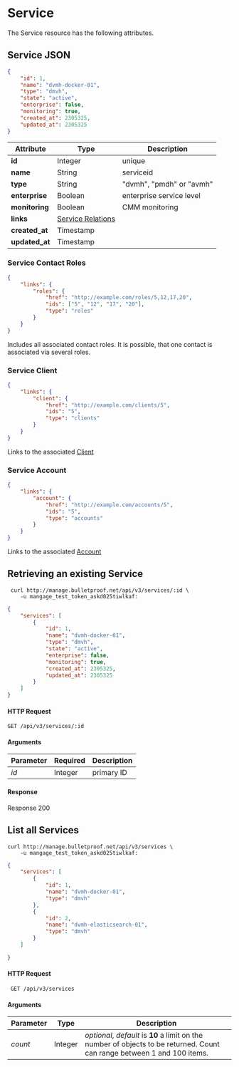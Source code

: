 # Service

The Service resource has the following attributes.

## Service JSON

```json
{
    "id": 1,
    "name": "dvmh-docker-01",
    "type": "dmvh",
    "state": "active",
    "enterprise": false,
    "monitoring": true,
    "created_at": 2305325,
    "updated_at": 2305325
}
```

Attribute | Type | Description
--- | --- | ---
**id** | Integer | unique
**name** | String | serviceid
**type** | String | "dvmh", "pmdh" or "avmh"
**enterprise** | Boolean | enterprise service level
**monitoring** | Boolean | CMM monitoring
**links** | [Service Relations](#service-contact-roles)
**created_at** | Timestamp |
**updated_at** | Timestamp |

### Service Contact Roles

```json
{
    "links": {
        "roles": {
            "href": "http://example.com/roles/5,12,17,20",
            "ids": ["5", "12", "17", "20"],
            "type": "roles"
        }
    }
}
```

Includes all associated contact roles. It is possible, that one contact is associated via several roles.

### Service Client

```json
{
    "links": {
        "client": {
            "href": "http://example.com/clients/5",
            "ids": "5",
            "type": "clients"
        }
    }
}
```

Links to the associated [Client](#client)

### Service Account

```json
{
    "links": {
        "account": {
            "href": "http://example.com/accounts/5",
            "ids": "5",
            "type": "accounts"
        }
    }
}
```

Links to the associated [Account](#account)

## Retrieving an existing Service

```curl
 curl http://manage.bulletproof.net/api/v3/services/:id \
    -u mangage_test_token_askd025tiwlkaf:
```

```json
{
    "services": [
        {
            "id": 1,
            "name": "dvmh-docker-01",
            "type": "dmvh",
            "state": "active",
            "enterprise": false,
            "monitoring": true,
            "created_at": 2305325,
            "updated_at": 2305325
        }
    ]
}
```

#### HTTP Request

``` GET /api/v3/services/:id ```

#### Arguments

Parameter | Required | Description
--- | --- | ---
*id* | Integer | primary ID

#### Response

Response 200

## List all Services

```curl
curl http://manage.bulletproof.net/api/v3/services \
    -u mangage_test_token_askd025tiwlkaf:
```

```json
{
    "services": [
        {
            "id": 1,
            "name": "dvmh-docker-01",
            "type": "dmvh"
        },
        {
            "id": 2,
            "name": "dvmh-elasticsearch-01",
            "type": "dmvh"
        }
    ]

}
```
#### HTTP Request

``` GET /api/v3/services```

#### Arguments

Parameter | Type | Description
--- | --- | ---
*count* | Integer | *optional*, *default* is **10** a limit on the number of objects to be returned. Count can range between 1 and 100 items.
